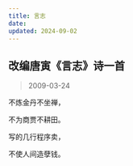 ```yaml
---
title: 言志
date: 
updated: 2024-09-02
---
```


## 改编唐寅《言志》诗一首 ##

> 2009-03-24

不炼金丹不坐禅，

不为商贾不耕田。

写的几行程序卖，

不使人间造孽钱。
